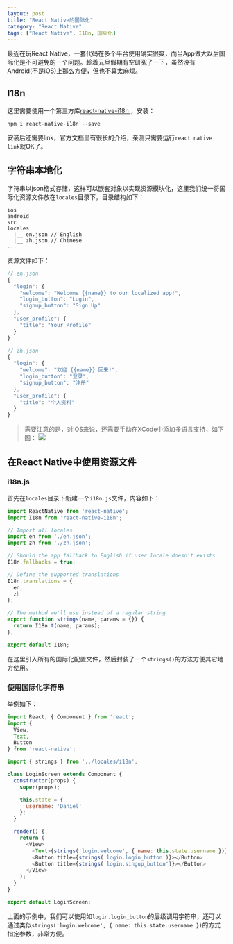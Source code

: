 ```yaml
---
layout: post
title: "React Native的国际化"
category: "React Native"
tags: ["React Native", I18n, 国际化]
---
```


最近在玩React Native，一套代码在多个平台使用确实很爽，而当App做大以后国际化是不可避免的一个问题。趁着元旦假期有空研究了一下，虽然没有Android(不是iOS)上那么方便，但也不算太麻烦。

## I18n

这里需要使用一个第三方库[react-native-i18n
](https://github.com/AlexanderZaytsev/react-native-i18n)，安装：

```shell
npm i react-native-i18n --save
```

安装后还需要link，官方文档里有很长的介绍，亲测只需要运行`react native link`就OK了。

## 字符串本地化

字符串以json格式存储，这样可以嵌套对象以实现资源模块化，这里我们统一将国际化资源文件放在`locales`目录下，目录结构如下：

```shell
ios
android
src
locales
  |__ en.json // English
  |__ zh.json // Chinese
...
```

资源文件如下：

```js
// en.json
{
  "login": {
    "welcome": "Welcome {{name}} to our localized app!",
    "login_button": "Login",
    "signup_button": "Sign Up"
  },
  "user_profile": {
    "title": "Your Profile"  
  }
}
```

```js
// zh.json
{
  "login": {
    "welcome": "欢迎 {{name}} 回来!",
    "login_button": "登录",
    "signup_button": "注册"
  },
  "user_profile": {
    "title": "个人资料"  
  }
}
```

> 需要注意的是，对iOS来说，还需要手动在XCode中添加多语言支持，如下图：
> ![](https://om4ukr2l3.qnssl.com/blog/2018-01-02-072457.jpg)

## 在React Native中使用资源文件

### i18n.js

首先在`locales`目录下新建一个`i18n.js`文件，内容如下：

```js
import ReactNative from 'react-native';
import I18n from 'react-native-i18n';

// Import all locales
import en from './en.json';
import zh from './zh.json';

// Should the app fallback to English if user locale doesn't exists
I18n.fallbacks = true;

// Define the supported translations
I18n.translations = {
  en,
  zh
};

// The method we'll use instead of a regular string
export function strings(name, params = {}) {
  return I18n.t(name, params);
};

export default I18n;
```

在这里引入所有的国际化配置文件，然后封装了一个`strings()`的方法方便其它地方使用。


### 使用国际化字符串

举例如下：

```js
import React, { Component } from 'react';
import {
  View,
  Text,
  Button
} from 'react-native';

import { strings } from '../locales/i18n';

class LoginScreen extends Component {
  constructor(props) {
    super(props);

    this.state = {
      username: 'Daniel'
    };
  }

  render() {
    return (
      <View>
        <Text>{strings('login.welcome', { name: this.state.username })}</Text>
        <Button title={strings('login.login_button')}></Button>
        <Button title={strings('login.singup_button')}></Button>
      </View>
    );
  }
}

export default LoginScreen;
```

上面的示例中，我们可以使用如`login.login_button`的层级调用字符串，还可以通过类似`strings('login.welcome', { name: this.state.username })`的方式指定参数，非常方便。


